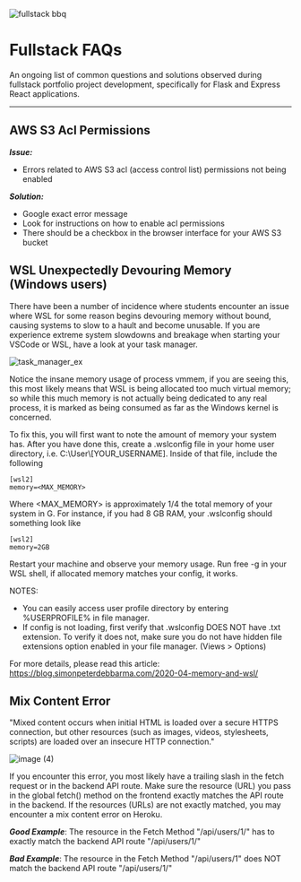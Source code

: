 ![fullstack bbq](https://media.tenor.co/images/8a95f6c7faba89227ff436a250a53948/raw)

# Fullstack FAQs

An ongoing list of common questions and solutions observed during fullstack portfolio project development, specifically for Flask and Express React applications.

---

## AWS S3 Acl Permissions

***Issue:*** 
* Errors related to AWS S3 acl (access control list) permissions not being enabled

***Solution:*** 
* Google exact error message
* Look for instructions on how to enable acl permissions
* There should be a checkbox in the browser interface for your AWS S3 bucket

## WSL Unexpectedly Devouring Memory (Windows users)
There have been a number of incidence where students encounter an issue where WSL for some reason begins devouring memory without bound, causing systems to slow to a hault and become unusable.
If you are experience extreme system slowdowns and breakage when starting your VSCode or WSL, have a look at your task manager.

![task_manager_ex](https://i.ibb.co/Sndpy2z/wsldeath.png)

Notice the insane memory usage of process vmmem, if you are seeing this, this most likely means that WSL is being allocated too much virtual memory; so while this much memory is not actually being dedicated to any real process, it is marked as being consumed as far as the Windows kernel is concerned. 

To fix this, you will first want to note the amount of memory your system has. After you have done this, create a .wslconfig file in your home user directory, i.e. C:\\User\\[YOUR_USERNAME]. Inside of that file, include the following

```
[wsl2]
memory=<MAX_MEMORY>
```
Where <MAX_MEMORY> is approximately 1/4 the total memory of your system in G. For instance, if you had 8 GB RAM, your .wslconfig should something look like
```
[wsl2]
memory=2GB
```
Restart your machine and observe your memory usage. Run free -g in your WSL shell, if allocated memory matches your config, it works.

NOTES:
- You can easily access user profile directory by entering %USERPROFILE% in file manager.
- If config is not loading, first verify that .wslconfig DOES NOT have .txt extension. To verify it does not, make sure you do not have hidden file extensions option enabled in your file manager. (Views > Options)

For more details, please read this article: https://blog.simonpeterdebbarma.com/2020-04-memory-and-wsl/

## Mix Content Error
"Mixed content occurs when initial HTML is loaded over a secure HTTPS connection, but other resources (such as images, videos, stylesheets, scripts) are loaded over an insecure HTTP connection."

![image (4)](https://user-images.githubusercontent.com/76798385/159103068-49f56ab8-e350-42b7-8c92-6a7c075e8732.png)

If you encounter this error, you most likely have a trailing slash in the fetch request or in the backend API route. Make sure the resource (URL) you pass in the global fetch() method on the frontend exactly matches the API route in the backend. If the resources (URLs) are not exactly matched, you may encounter a mix content error on Heroku. 

***Good Example***: The resource in the Fetch Method "/api/users/1/" has to exactly match the backend API route "/api/users/1/"


***Bad Example***: The resource in the Fetch Method "/api/users/1" does NOT match the backend API route "/api/users/1/"

